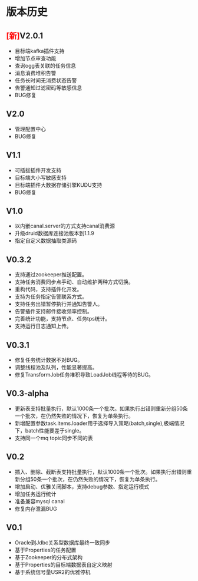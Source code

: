 # 版本历史

## <font color='red'>[新]</font>V2.0.1
- 目标端kafka插件支持
- 增加节点审查功能
- 查询ogg表关联的任务信息
- 消息消费堆积告警
- 任务长时间无消费状态告警
- 告警通知过滤密码等敏感信息
- BUG修复

## V2.0
- 管理配置中心
- BUG修复


## V1.1
- 可插拔插件开发支持
- 目标端大小写敏感支持
- 目标端插件大数据存储引擎KUDU支持 
- BUG修复

## V1.0
- 以内嵌canal.server的方式支持canal消费源
- 升级druid数据库连接池版本到1.1.9
- 指定自定义数据抽取类源码

## V0.3.2
- 支持通过zookeeper推送配置。
- 支持任务消费同步点手动、自动维护两种方式切换。
- 重构代码，支持插件化开发。
- 支持为任务指定告警联系方式。
- 支持任务出错暂停执行并通知告警人。
- 告警插件支持邮件接收频率控制。
- 完善统计功能，支持节点、任务tps统计。
- 支持运行日志通知上传。

## V0.3.1
- 修复任务统计数据不对BUG。
- 调整线程池及队列，性能显著提高。
- 修复TransformJob任务堆积导致LoadJob线程等待的BUG。

## V0.3-alpha
- 更新表支持批量执行，默认1000条一个批次。如果执行出错则重新分组50条一个批次，在仍然失败的情况下，恢复为单条执行。
- 新增配置参数task.items.loader用于选择导入策略(batch,single),极端情况下，batch性能要差于single。
- 支持同一个mq topic同步不同的表


## V0.2
- 插入、删除、截断表支持批量执行，默认1000条一个批次。如果执行出错则重新分组50条一个批次，在仍然失败的情况下，恢复为单条执行。
- 增加启动、优雅关闭脚本，支持debug参数、指定运行模式
- 增加任务运行统计
- 准备兼容mysql canal
- 修复内存泄漏BUG

## V0.1
[//]: # (todo)
- Oracle到Jdbc关系型数据库最终一致同步
- 基于Properties的任务配置
- 基于Zookeeper的分布式架构
- 基于Properties的目标端数据表自定义映射
- 基于系统信号量USR2的优雅停机
